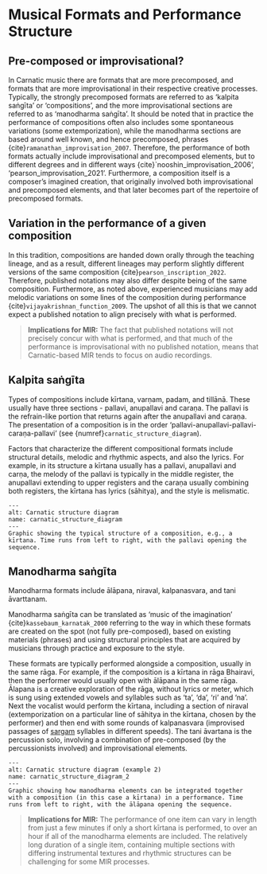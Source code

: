# Musical Formats and Performance Structure
## Pre-composed or improvisational?
In Carnatic music there are formats that are more precomposed, and formats that are more improvisational in their respective creative processes. Typically, the strongly precomposed formats are referred to as ‘kalpita saṅgīta’ or ‘compositions’, and the more improvisational sections are referred to as ‘manodharma saṅgīta’. It should be noted that in practice the performance of compositions often also includes some spontaneous variations (some extemporization), while the manodharma sections are based around well known, and hence precomposed, phrases {cite}`ramanathan_improvisation_2007`. Therefore, the performance of both formats actually include improvisational and precomposed elements, but to different degrees and in different ways {cite}`nooshin_improvisation_2006’, ‘pearson_improvisation_2021’. Furthermore, a composition itself is a composer’s imagined creation, that originally involved both improvisational and precomposed elements, and that later becomes part of the repertoire of precomposed formats.  


## Variation in the performance of a given composition
In this tradition, compositions are handed down orally through the teaching lineage, and as a result, different lineages may perform slightly different versions of the same composition {cite}`pearson_inscription_2022`. Therefore, published notations may also differ despite being of the same composition. Furthermore, as noted above, experienced musicians may add melodic variations on some lines of the composition during performance {cite}`vijayakrishnan_function_2009`. The upshot of all this is that we cannot expect a published notation to align precisely with what is performed. 

> **Implications for MIR:** 
> The fact that published notations will not precisely concur with what is performed, and that much of the performance is improvisational
> with no published notation, means that Carnatic-based MIR tends to focus on audio recordings. 


## Kalpita saṅgīta

Types of compositions include kīrtana, varṇam, padam, and tillānā. These usually have three sections - pallavi, anupallavi and caraṇa. The pallavi is the refrain-like portion that returns again after the anupallavi and caraṇa. The presentation of a composition is in the order ‘pallavi-anupallavi-pallavi-caraṇa-pallavi’ (see {numref}`carnatic_structure_diagram`). 

Factors that characterize the different compositional formats include structural details, melodic and rhythmic aspects, and also the lyrics. For example, in its structure a kīrtana usually has a pallavi, anupallavi and carṇa, the melody of the pallavi is typically in the middle register, the anupallavi extending to upper registers and the caraṇa usually combining both registers, the kīrtana has lyrics (sāhitya), and the style is melismatic.

```{figure} ../images/structure.png
---
alt: Carnatic structure diagram
name: carnatic_structure_diagram
---
Graphic showing the typical structure of a composition, e.g., a kīrtana. Time runs from left to right, with the pallavi opening the sequence. 
```

## Manodharma saṅgīta
Manodharma formats include ālāpana, niraval, kalpanasvara, and tani āvarttanam. 

Manodharma saṅgīta can be translated as ‘music of the imagination’ {cite}`kassebaum_karnatak_2000` referring to the way in which these formats are created on the spot (not fully pre-composed), based on existing materials (phrases) and using structural principles that are acquired by musicians through practice and exposure to the style. 

These formats are typically performed alongside a composition, usually in the same rāga. For example, if the composition is a kīrtana in rāga Bhairavi, then the performer would usually open with ālāpana in the same rāga. Ālapana is a creative exploration of the rāga, without lyrics or meter, which is sung using extended vowels and syllables such as ‘ta’, ‘da’, ‘ri’ and ‘na’. Next the vocalist would perform the kīrtana, including a section of niraval (extemporization on a particular line of sāhitya in the kīrtana, chosen by the performer) and then end with some rounds of kalpanasvara (improvised passages of [sargam](https://mtg.github.io/IAM-tutorial-ismir22/introduction/melodic-concepts.html#svara) syllables in different speeds). The tani āvartana is the percussion solo, involving a combination of pre-composed (by the percussionists involved) and improvisational elements.


```{figure} ../images/structure_2.png
---
alt: Carnatic structure diagram (example 2)
name: carnatic_structure_diagram_2
---
Graphic showing how manodharma elements can be integrated together with a composition (in this case a kīrtana) in a performance. Time runs from left to right, with the ālāpana opening the sequence. 
```


> **Implications for MIR:**
> The performance of one item can vary in length from just a few minutes if only a short kīrtana is performed, to over an hour if all of
> the manodharma elements are included. The relatively long duration of a single item, containing multiple sections with differing instrumental textures and 
> rhythmic structures can be challenging for some MIR processes. 